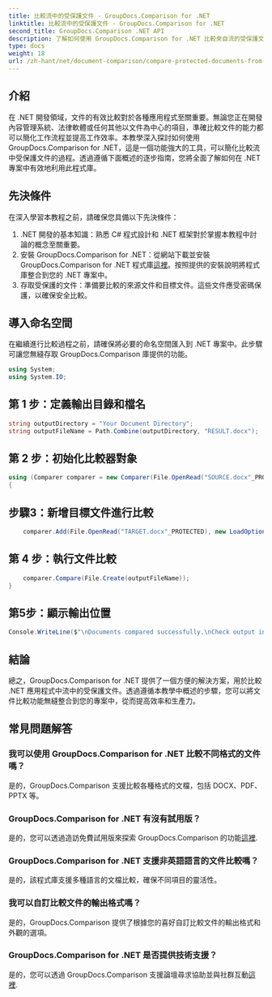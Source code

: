 ```yaml
---
title: 比較流中的受保護文件 - GroupDocs.Comparison for .NET
linktitle: 比較流中的受保護文件 - GroupDocs.Comparison for .NET
second_title: GroupDocs.Comparison .NET API
description: 了解如何使用 GroupDocs.Comparison for .NET 比較來自流的受保護文件。輕鬆簡化您的文件比較流程。
type: docs
weight: 18
url: /zh-hant/net/document-comparison/compare-protected-documents-from-stream/
---
```

## 介紹
在 .NET 開發領域，文件的有效比較對於各種應用程式至關重要。無論您正在開發內容管理系統、法律軟體或任何其他以文件為中心的項目，準確比較文件的能力都可以簡化工作流程並提高工作效率。本教學深入探討如何使用 GroupDocs.Comparison for .NET，這是一個功能強大的工具，可以簡化比較流中受保護文件的過程。透過遵循下面概述的逐步指南，您將全面了解如何在 .NET 專案中有效地利用此程式庫。
## 先決條件
在深入學習本教程之前，請確保您具備以下先決條件：
1. .NET 開發的基本知識：熟悉 C# 程式設計和 .NET 框架對於掌握本教程中討論的概念至關重要。
2. 安裝 GroupDocs.Comparison for .NET：從網站下載並安裝 GroupDocs.Comparison for .NET 程式庫[這裡](https://releases.groupdocs.com/comparison/net/)。按照提供的安裝說明將程式庫整合到您的 .NET 專案中。
3. 存取受保護的文件：準備要比較的來源文件和目標文件。這些文件應受密碼保護，以確保安全比較。

## 導入命名空間
在繼續進行比較過程之前，請確保將必要的命名空間匯入到 .NET 專案中。此步驟可讓您無縫存取 GroupDocs.Comparison 庫提供的功能。

```csharp
using System;
using System.IO;
```

## 第 1 步：定義輸出目錄和檔名
```csharp
string outputDirectory = "Your Document Directory";
string outputFileName = Path.Combine(outputDirectory, "RESULT.docx");
```
## 第 2 步：初始化比較器對象
```csharp
using (Comparer comparer = new Comparer(File.OpenRead("SOURCE.docx"_PROTECTED), new LoadOptions() { Password = "1234" }))
{
```
## 步驟3：新增目標文件進行比較
```csharp
    comparer.Add(File.OpenRead("TARGET.docx"_PROTECTED), new LoadOptions() { Password = "5678" });
```
## 第 4 步：執行文件比較
```csharp
    comparer.Compare(File.Create(outputFileName));
}
```
## 第5步：顯示輸出位置
```csharp
Console.WriteLine($"\nDocuments compared successfully.\nCheck output in {Directory.GetCurrentDirectory()}.");
```

## 結論
總之，GroupDocs.Comparison for .NET 提供了一個方便的解決方案，用於比較 .NET 應用程式中流中的受保護文件。透過遵循本教學中概述的步驟，您可以將文件比較功能無縫整合到您的專案中，從而提高效率和生產力。
## 常見問題解答
### 我可以使用 GroupDocs.Comparison for .NET 比較不同格式的文件嗎？
是的，GroupDocs.Comparison 支援比較各種格式的文檔，包括 DOCX、PDF、PPTX 等。
### GroupDocs.Comparison for .NET 有沒有試用版？
是的，您可以透過造訪免費試用版來探索 GroupDocs.Comparison 的功能[這裡](https://releases.groupdocs.com/).
### GroupDocs.Comparison for .NET 支援非英語語言的文件比較嗎？
是的，該程式庫支援多種語言的文檔比較，確保不同項目的靈活性。
### 我可以自訂比較文件的輸出格式嗎？
是的，GroupDocs.Comparison 提供了根據您的喜好自訂比較文件的輸出格式和外觀的選項。
### GroupDocs.Comparison for .NET 是否提供技術支援？
是的，您可以透過 GroupDocs.Comparison 支援論壇尋求協助並與社群互動[這裡](https://forum.groupdocs.com/c/comparison/12).
